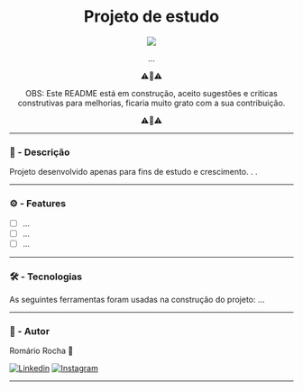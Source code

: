 <h1 align="center"> Projeto de estudo </h1>

<p align="center">
<img src="http://img.shields.io/static/v1?label=STATUS&message=EM%20DESENVOLVIMENTO&color=GREEN&style=for-the-badge"/>
</p>

<p align="center"> ...</p>

<p align="center">⚠️📢⚠️</p>
<p align="center">OBS: Este README está em construção, aceito sugestões e criticas construtivas para melhorias, ficaria muito grato com a sua contribuição.</p>
<p align="center">⚠️📢⚠️</p>


---


### 📝 - Descrição
Projeto desenvolvido apenas para fins de estudo e crescimento.
.
.

---


### ⚙️ -  Features

- [ ] ...
- [ ] ...
- [ ] ...

---


### 🛠 - Tecnologias

As seguintes ferramentas foram usadas na construção do projeto:
...
 
---


### 🧑 - Autor

Romário Rocha 🚀

[![Linkedin](https://img.shields.io/badge/LinkedIn-0077B5?style=for-the-badge&logo=linkedin&logoColor=white)](https://www.linkedin.com/in/rom%C3%A1rio-da-silva-rocha-82315b94/)
[![Instagram](https://img.shields.io/badge/Instagram-E4405F?style=for-the-badge&logo=instagram&logoColor=white)](https://www.instagram.com/romas0.0/)

---
